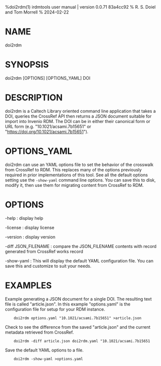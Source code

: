 %doi2rdm(1) irdmtools user manual | version 0.0.71 83a4cc92
% R. S. Doiel and Tom Morrell
% 2024-02-22

# NAME

doi2rdm

# SYNOPSIS

doi2rdm [OPTIONS] [OPTIONS_YAML] DOI

# DESCRIPTION

doi2rdm is a Caltech Library oriented command line application
that takes a DOI, queries the CrossRef API then returns a JSON document
suitable for import into Invenio RDM. The DOI can be in either their
canonical form or URL form (e.g. "10.1021/acsami.7b15651" or
"https://doi.org/10.1021/acsami.7b15651").

# OPTIONS_YAML

doi2rdm can use an YAML options file to set the behavior of the
crosswalk from CrossRef to RDM. This replaces many of the options
previously required in prior implementations of this tool. See all the
default options setting use the `-show-yaml` command line
options. You can save this to disk, modify it, then use them for
migrating content from CrossRef to RDM.

# OPTIONS

-help
: display help

-license
: display license

-version
: display version

-diff JSON_FILENAME
: compare the JSON_FILENAME contents with record generated from CrossRef works record

-show-yaml
: This will display the default YAML configuration file. You can save this and customize to suit your needs.

# EXAMPLES

Example generating a JSON document for a single DOI. The resulting
text file is called "article.json". In this example "options.yaml"
is the configuration file for setup for your RDM instance.

~~~
	doi2rdm options.yaml "10.1021/acsami.7b15651" >article.json
~~~

Check to see the difference from the saved "article.json" and
the current metadata retrieved from CrossRef.

~~~
	doi2rdm -diff article.json doi2rdm.yaml "10.1021/acsami.7b15651
~~~

Save the default YAML options to a file. 

~~~
	doi2rdm -show-yaml >options.yaml
~~~

